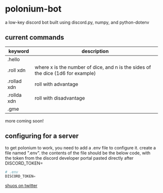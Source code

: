 # polonium-bot
a low-key discord bot built using discord.py, numpy, and python-dotenv

## current commands
keyword | description
--------|---------
.hello |
.roll xdn | where x is the number of dice, and n is the sides of the dice (1d6 for example)
.rollad xdn | roll with advantage
.rollda xdn | roll with disadvantage
.gme |

more coming soon!

## configuring for a server
to get polonium to work, you need to add a .env file to configure it. create a file named ".env". the contents of the file should be the below code, with the token from the discord developer portal pasted directly after DISCORD_TOKEN=
```python
# .env
DISCORD_TOKEN=
```
[shuos on twitter](https://twitter.com/home)
